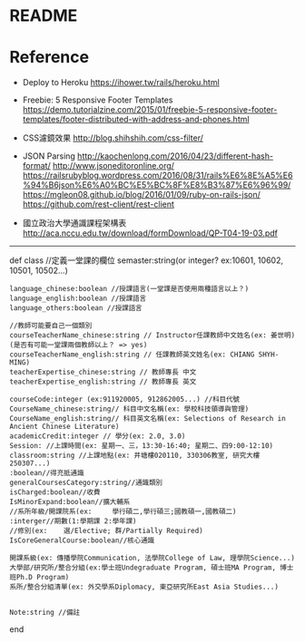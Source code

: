 # README


# Reference
* Deploy to Heroku
https://ihower.tw/rails/heroku.html

* Freebie: 5 Responsive Footer Templates
https://demo.tutorialzine.com/2015/01/freebie-5-responsive-footer-templates/footer-distributed-with-address-and-phones.html

* CSS濾鏡效果
http://blog.shihshih.com/css-filter/

* JSON Parsing
http://kaochenlong.com/2016/04/23/different-hash-format/
http://www.jsoneditoronline.org/
https://railsrubyblog.wordpress.com/2016/08/31/rails%E6%8E%A5%E6%94%B6json%E6%A0%BC%E5%BC%8F%E8%B3%87%E6%96%99/
https://mgleon08.github.io/blog/2016/01/09/ruby-on-rails-json/
https://github.com/rest-client/rest-client

* 國立政治大學通識課程架構表
http://aca.nccu.edu.tw/download/formDownload/QP-T04-19-03.pdf
------------------------------


def class //定義一堂課的欄位
	semaster:string(or integer? ex:10601, 10602, 10501, 10502...)

	language_chinese:boolean //授課語言(一堂課是否使用兩種語言以上？)
	language_english:boolean //授課語言
	language_others:boolean //授課語言

	//教師可能要自己一個類別
	courseTeacherName_chinese:string // Instructor任課教師中文姓名(ex: 姜世明)(是否有可能一堂課兩個教師以上？ => yes)
	courseTeacherName_english:string // 任課教師英文姓名(ex: CHIANG SHYH-MING)
	teacherExpertise_chinese:string // 教師專長 中文
	teacherExpertise_english:string // 教師專長 英文

	courseCode:integer (ex:911920005, 912862005...) //科目代號
	CourseName_chinese:string// 科目中文名稱(ex: 學校科技領導與管理)
	CourseName_english:string// 科目英文名稱(ex: Selections of Research in Ancient Chinese Literature)
	academicCredit:integer // 學分(ex: 2.0, 3.0)
	Session: //上課時間(ex: 星期一、三，13:30-16:40; 星期二、四9:00-12:10)
	classroom:string //上課地點(ex: 井塘樓020110, 330306教室, 研究大樓250307...)
	:boolean//得充抵通識
	generalCoursesCategory:string//通識類別
	isCharged:boolean//收費
	IsMinorExpand:boolean//擴大輔系
	//系所年級/開課院系(ex: 	學行碩二,學行碩三;國教碩一,國教碩二)
	:interger//期數(1:學期課 2:學年課)
	//修別(ex: 	選/Elective; 群/Partially Required)
	IsCoreGeneralCourse:boolean//核心通識

	開課系級(ex: 傳播學院Communication, 法學院College of Law, 理學院Science...)
	大學部/研究所/整合分組(ex:學士班Undegraduate Program, 碩士班MA Program, 博士班Ph.D Program)
	系所/整合分組清單(ex: 外交學系Diplomacy, 東亞研究所East Asia Studies...)


	Note:string //備註
end